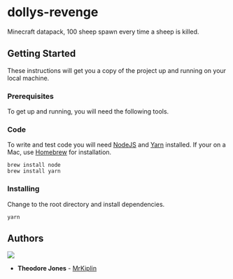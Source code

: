 # dollys-revenge

Minecraft datapack, 100 sheep spawn every time a sheep is killed.

## Getting Started

These instructions will get you a copy of the project up and running on your local machine.

### Prerequisites

To get up and running, you will need the following tools.

### Code

To write and test code you will need [NodeJS](https://nodejs.org/en/) and [Yarn](https://yarnpkg.com/lang/en/) installed. If your on a Mac, use [Homebrew](https://docs.brew.sh/Installation) for installation.

```
brew install node
brew install yarn
```

### Installing

Change to the root directory and install dependencies.

```
yarn
```

## Authors

![](mrkiplin-icon.gif)

- **Theodore Jones** - [MrKiplin](https://github.com/MrKiplin)
